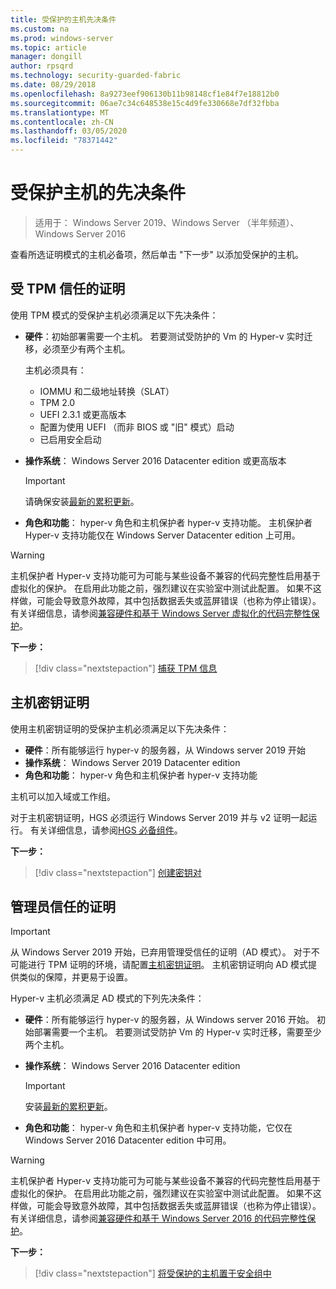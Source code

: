 ```yaml
---
title: 受保护的主机先决条件
ms.custom: na
ms.prod: windows-server
ms.topic: article
manager: dongill
author: rpsqrd
ms.technology: security-guarded-fabric
ms.date: 08/29/2018
ms.openlocfilehash: 8a9273eef906130b11b98148cf1e84f7e18812b0
ms.sourcegitcommit: 06ae7c34c648538e15c4d9fe330668e7df32fbba
ms.translationtype: MT
ms.contentlocale: zh-CN
ms.lasthandoff: 03/05/2020
ms.locfileid: "78371442"
---
```

# <a name="prerequisites-for-guarded-hosts"></a>受保护主机的先决条件

>适用于： Windows Server 2019、Windows Server （半年频道）、Windows Server 2016

查看所选证明模式的主机必备项，然后单击 "下一步" 以添加受保护的主机。

## <a name="tpm-trusted-attestation"></a>受 TPM 信任的证明

使用 TPM 模式的受保护主机必须满足以下先决条件：

-   **硬件**：初始部署需要一个主机。 若要测试受防护的 Vm 的 Hyper-v 实时迁移，必须至少有两个主机。

    主机必须具有：
    
    - IOMMU 和二级地址转换（SLAT）
    - TPM 2.0
    - UEFI 2.3.1 或更高版本
    - 配置为使用 UEFI （而非 BIOS 或 "旧" 模式）启动
    - 已启用安全启动
        
-   **操作系统**： Windows Server 2016 Datacenter edition 或更高版本

    > [!IMPORTANT]
    > 请确保安装[最新的累积更新](https://support.microsoft.com/help/4000825/windows-10-and-windows-server-2016-update-history)。  

-   **角色和功能**： hyper-v 角色和主机保护者 hyper-v 支持功能。 主机保护者 Hyper-v 支持功能仅在 Windows Server Datacenter edition 上可用。 

> [!WARNING]
> 主机保护者 Hyper-v 支持功能可为可能与某些设备不兼容的代码完整性启用基于虚拟化的保护。 在启用此功能之前，强烈建议在实验室中测试此配置。 如果不这样做，可能会导致意外故障，其中包括数据丢失或蓝屏错误（也称为停止错误）。 有关详细信息，请参阅[兼容硬件和基于 Windows Server 虚拟化的代码完整性保护](guarded-fabric-compatible-hardware-with-virtualization-based-protection-of-code-integrity.md)。

**下一步：** 
> [!div class="nextstepaction"]
> [捕获 TPM 信息](guarded-fabric-tpm-trusted-attestation-capturing-hardware.md)

## <a name="host-key-attestation"></a>主机密钥证明

使用主机密钥证明的受保护主机必须满足以下先决条件：

- **硬件**：所有能够运行 hyper-v 的服务器，从 Windows server 2019 开始
- **操作系统**： Windows Server 2019 Datacenter edition
- **角色和功能**： hyper-v 角色和主机保护者 hyper-v 支持功能 

主机可以加入域或工作组。 

对于主机密钥证明，HGS 必须运行 Windows Server 2019 并与 v2 证明一起运行。 有关详细信息，请参阅[HGS 必备组件](guarded-fabric-prepare-for-hgs.md#prerequisites)。 

**下一步：** 
> [!div class="nextstepaction"]
> [创建密钥对](guarded-fabric-create-host-key.md)

## <a name="admin-trusted-attestation"></a>管理员信任的证明

>[!IMPORTANT]
>从 Windows Server 2019 开始，已弃用管理受信任的证明（AD 模式）。 对于不可能进行 TPM 证明的环境，请配置[主机密钥证明](#host-key-attestation)。 主机密钥证明向 AD 模式提供类似的保障，并更易于设置。 

Hyper-v 主机必须满足 AD 模式的下列先决条件：

-   **硬件**：所有能够运行 hyper-v 的服务器，从 Windows server 2016 开始。 初始部署需要一个主机。 若要测试受防护 Vm 的 Hyper-v 实时迁移，需要至少两个主机。

-   **操作系统**： Windows Server 2016 Datacenter edition

    > [!IMPORTANT]
    > 安装[最新的累积更新](https://support.microsoft.com/help/4000825/windows-10-and-windows-server-2016-update-history)。

-   **角色和功能**： hyper-v 角色和主机保护者 hyper-v 支持功能，它仅在 Windows Server 2016 Datacenter edition 中可用。 

> [!WARNING]
> 主机保护者 Hyper-v 支持功能可为可能与某些设备不兼容的代码完整性启用基于虚拟化的保护。 在启用此功能之前，强烈建议在实验室中测试此配置。 如果不这样做，可能会导致意外故障，其中包括数据丢失或蓝屏错误（也称为停止错误）。 有关详细信息，请参阅[兼容硬件和基于 Windows Server 2016 的代码完整性保护](guarded-fabric-compatible-hardware-with-virtualization-based-protection-of-code-integrity.md)。

**下一步：** 
> [!div class="nextstepaction"]
> [将受保护的主机置于安全组中](guarded-fabric-admin-trusted-attestation-creating-a-security-group.md)